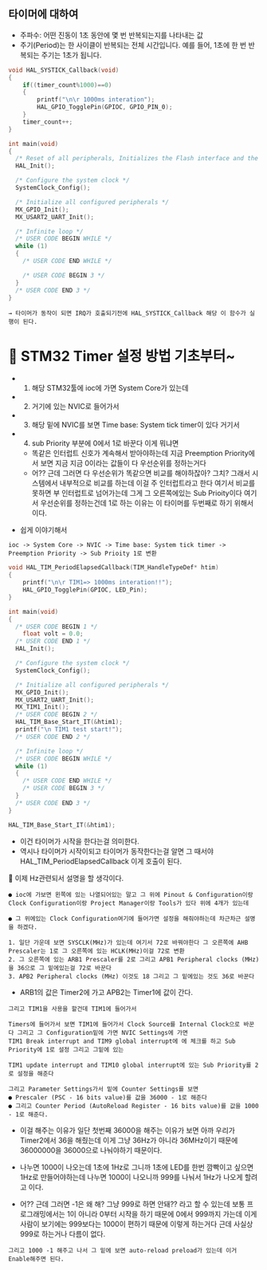 ## 타이머에 대하여
- 주파수: 어떤 진동이 1초 동안에 몇 번 반복되는지를 나타내는 값
- 주기(Period)는 한 사이클이 반복되는 전체 시간입니다. 예를 들어, 1초에 한 번 반복되는 주기는 1초가 됩니다.

```c
void HAL_SYSTICK_Callback(void)
{
	if((timer_count%1000)==0)
	{
		printf("\n\r 1000ms interation");
		HAL_GPIO_TogglePin(GPIOC, GPIO_PIN_0);
	}
	timer_count++;
}

int main(void)
{
  /* Reset of all peripherals, Initializes the Flash interface and the Systick. */
  HAL_Init();

  /* Configure the system clock */
  SystemClock_Config();

  /* Initialize all configured peripherals */
  MX_GPIO_Init();
  MX_USART2_UART_Init();

  /* Infinite loop */
  /* USER CODE BEGIN WHILE */
  while (1)
  {
    /* USER CODE END WHILE */

    /* USER CODE BEGIN 3 */
  }
  /* USER CODE END 3 */
}
```
	→ 타이머가 동작이 되면 IRQ가 호출되기전에 HAL_SYSTICK_Callback 해당 이 함수가 실행이 된다.



# 📌 STM32 Timer 설정 방법 기초부터~
 - 1. 해당 STM32툴에 ioc에 가면 System Core가 있는데 
 - 2. 거기에 있는 NVIC로 들어가서 
 - 3. 해당 밑에 NVIC를 보면 Time base: System tick timer이 있다 거기서
 - 4. sub Priority 부분에 0에서 1로 바꾼다 이게 뭐냐면
	- 똑같은 인터럽트 신호가 계속해서 받아야하는데 지금 Preemption Priority에서 보면 지금 지금 0이라는 값들이 다 우선순위를 정하는거다
	- 어?? 근데 그러면 다 우선순위가 똑같으면 비교를 해야하잖아? 그치? 그래서 시스템에서 내부적으로 비교를 하는데 이걸 주 인터럽트라고 한다 여기서 비교를 못하면 부 인터럽트로 넘어가는데 그게 그 오른쪽에있는 Sub Prioity이다 여기서 우선순위를 정하는건데 1로 하는 이유는 이 타이머를 두번째로 하기 위해서이다. 

- 쉽게 이야기해서
```
ioc -> System Core -> NVIC -> Time base: System tick timer -> Preemption Priority -> Sub Prioity 1로 변환
```

```c
void HAL_TIM_PeriodElapsedCallback(TIM_HandleTypeDef* htim)
{
	printf("\n\r TIM1=> 1000ms interation!!");
	HAL_GPIO_TogglePin(GPIOC, LED_Pin);
}

int main(void)
{
  /* USER CODE BEGIN 1 */
	float volt = 0.0;
  /* USER CODE END 1 */
  HAL_Init();

  /* Configure the system clock */
  SystemClock_Config();

  /* Initialize all configured peripherals */
  MX_GPIO_Init();
  MX_USART2_UART_Init();
  MX_TIM1_Init();
  /* USER CODE BEGIN 2 */
  HAL_TIM_Base_Start_IT(&htim1);
  printf("\n TIM1 test start!");
  /* USER CODE END 2 */

  /* Infinite loop */
  /* USER CODE BEGIN WHILE */
  while (1)
  {
    /* USER CODE END WHILE */
    /* USER CODE BEGIN 3 */
  }
  /* USER CODE END 3 */
}
```

```c
HAL_TIM_Base_Start_IT(&htim1);
```
- 이건 타이머가 시작을 한다는걸 의미한다. 
- 역시나 타이머가 시작이되고 타이머가 동작한다는걸 알면 그 때서야 HAL_TIM_PeriodElapsedCallback 이게 호출이 된다.

📌 이제 Hz관련되서 설명을 할 생각이다.
```
● ioc에 가보면 왼쪽에 있는 나열되어있는 말고 그 위에 Pinout & Configuration이랑 Clock Configuration이랑 Project Manager이랑 Tools가 있다 위에 4개가 있는데

● 그 위에있는 Clock Configuration여기에 들어가면 설정을 해줘야하는데 차근차근 설명을 하겠다.

1. 일단 가운데 보면 SYSCLK(MHz)가 있는데 여기서 72로 바꿔야한다 그 오른쪽에 AHB Prescaler는 1로 그 오른쪽에 있는 HCLK(MHz)이걸 72로 변환
2. 그 오른쪽에 있는 ARB1 Prescaler를 2로 그리고 APB1 Peripheral clocks (MHz)을 36으로 그 밑에있는걸 72로 바꾼다
3. APB2 Peripheral clocks (MHz) 이것도 18 그리고 그 밑에있는 것도 36로 바꾼다
```
- ARB1의 값은 Timer2에 가고 APB2는 Timer1에 값이 간다.
```
그리고 TIM1을 사용을 할건데 TIM1에 들어가서 
```


```
Timers에 들어가서 보면 TIM1에 들어가서 Clock Source를 Internal Clock으로 바꾼다 그리고 그 Configuration밑에 가면 NVIC Settings에 가면 
TIM1 Break interrupt and TIM9 global interrupt에 에 체크를 하고 Sub Priority에 1로 설정 그리고 그밑에 있는

TIM1 update interrupt and TIM10 global interrupt에 있는 Sub Priority를 2로 설정을 해준다
```
```
그리고 Parameter Settings가서 밑에 Counter Settings를 보면 
● Prescaler (PSC - 16 bits value)를 값을 36000 - 1로 해준다
● 그리고 Counter Period (AutoReload Register - 16 bits value)를 값을 1000 - 1로 해준다.
```
- 이걸 해주는 이유가 일단 첫번째 36000을 해주는 이유가 보면 아까 우리가 Timer2에서 36을 해줬는데 이게 그냥 36Hz가 아니라 36MHz이기 때문에 36000000을 36000으로 나눠야하기 때문이다.
- 나누면 1000이 나오는데 1초에 1Hz로 그니까 1초에 LED를 한번 깜빡이고 싶으면 1Hz로 만들어야하는데 나누면 1000이 나오니까 999를 나눠서 1Hz가 나오게 할려고 이다.

- 어?? 근데 그러면 -1은 왜 해? 그냥 999로 하면 안돼?? 라고 할 수 있는데 보통 프로그래밍에서는 1이 아니라 0부터 시작을 하기 때문에 0에서 999까지 가는데 이게 사람이 보기에는 999보다는 1000이 편하기 때문에 이렇게 하는거다 근데 사실상 999로 하는거나 다름이 없다. 


```
그리고 1000 -1 해주고 나서 그 밑에 보면 auto-reload preload가 있는데 이거 Enable해주면 된다.
```